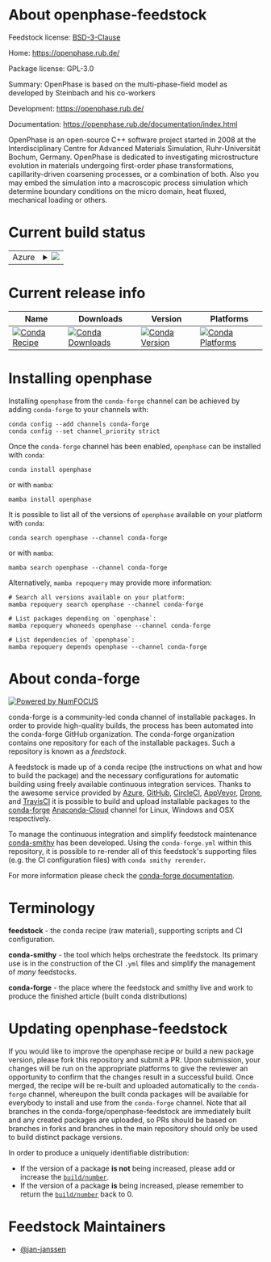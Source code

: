 About openphase-feedstock
=========================

Feedstock license: [BSD-3-Clause](https://github.com/conda-forge/openphase-feedstock/blob/main/LICENSE.txt)

Home: https://openphase.rub.de/

Package license: GPL-3.0

Summary: OpenPhase is based on the multi-phase-field model as developed by Steinbach and his co-workers

Development: https://openphase.rub.de/

Documentation: https://openphase.rub.de/documentation/index.html

OpenPhase is an open-source C++ software project started in 2008 at
the Interdisciplinary Centre for Advanced Materials Simulation,
Ruhr-Universität Bochum, Germany. OpenPhase is dedicated to
investigating microstructure evolution in materials undergoing
first-order phase transformations, capillarity-driven coarsening
processes, or a combination of both. Also you may embed the
simulation into a macroscopic process simulation which determine
boundary conditions on the micro domain, heat fluxed, mechanical
loading or others.


Current build status
====================


<table>
    
  <tr>
    <td>Azure</td>
    <td>
      <details>
        <summary>
          <a href="https://dev.azure.com/conda-forge/feedstock-builds/_build/latest?definitionId=18731&branchName=main">
            <img src="https://dev.azure.com/conda-forge/feedstock-builds/_apis/build/status/openphase-feedstock?branchName=main">
          </a>
        </summary>
        <table>
          <thead><tr><th>Variant</th><th>Status</th></tr></thead>
          <tbody><tr>
              <td>linux_64_mpimpich</td>
              <td>
                <a href="https://dev.azure.com/conda-forge/feedstock-builds/_build/latest?definitionId=18731&branchName=main">
                  <img src="https://dev.azure.com/conda-forge/feedstock-builds/_apis/build/status/openphase-feedstock?branchName=main&jobName=linux&configuration=linux%20linux_64_mpimpich" alt="variant">
                </a>
              </td>
            </tr><tr>
              <td>linux_64_mpiopenmpi</td>
              <td>
                <a href="https://dev.azure.com/conda-forge/feedstock-builds/_build/latest?definitionId=18731&branchName=main">
                  <img src="https://dev.azure.com/conda-forge/feedstock-builds/_apis/build/status/openphase-feedstock?branchName=main&jobName=linux&configuration=linux%20linux_64_mpiopenmpi" alt="variant">
                </a>
              </td>
            </tr>
          </tbody>
        </table>
      </details>
    </td>
  </tr>
</table>

Current release info
====================

| Name | Downloads | Version | Platforms |
| --- | --- | --- | --- |
| [![Conda Recipe](https://img.shields.io/badge/recipe-openphase-green.svg)](https://anaconda.org/conda-forge/openphase) | [![Conda Downloads](https://img.shields.io/conda/dn/conda-forge/openphase.svg)](https://anaconda.org/conda-forge/openphase) | [![Conda Version](https://img.shields.io/conda/vn/conda-forge/openphase.svg)](https://anaconda.org/conda-forge/openphase) | [![Conda Platforms](https://img.shields.io/conda/pn/conda-forge/openphase.svg)](https://anaconda.org/conda-forge/openphase) |

Installing openphase
====================

Installing `openphase` from the `conda-forge` channel can be achieved by adding `conda-forge` to your channels with:

```
conda config --add channels conda-forge
conda config --set channel_priority strict
```

Once the `conda-forge` channel has been enabled, `openphase` can be installed with `conda`:

```
conda install openphase
```

or with `mamba`:

```
mamba install openphase
```

It is possible to list all of the versions of `openphase` available on your platform with `conda`:

```
conda search openphase --channel conda-forge
```

or with `mamba`:

```
mamba search openphase --channel conda-forge
```

Alternatively, `mamba repoquery` may provide more information:

```
# Search all versions available on your platform:
mamba repoquery search openphase --channel conda-forge

# List packages depending on `openphase`:
mamba repoquery whoneeds openphase --channel conda-forge

# List dependencies of `openphase`:
mamba repoquery depends openphase --channel conda-forge
```


About conda-forge
=================

[![Powered by
NumFOCUS](https://img.shields.io/badge/powered%20by-NumFOCUS-orange.svg?style=flat&colorA=E1523D&colorB=007D8A)](https://numfocus.org)

conda-forge is a community-led conda channel of installable packages.
In order to provide high-quality builds, the process has been automated into the
conda-forge GitHub organization. The conda-forge organization contains one repository
for each of the installable packages. Such a repository is known as a *feedstock*.

A feedstock is made up of a conda recipe (the instructions on what and how to build
the package) and the necessary configurations for automatic building using freely
available continuous integration services. Thanks to the awesome service provided by
[Azure](https://azure.microsoft.com/en-us/services/devops/), [GitHub](https://github.com/),
[CircleCI](https://circleci.com/), [AppVeyor](https://www.appveyor.com/),
[Drone](https://cloud.drone.io/welcome), and [TravisCI](https://travis-ci.com/)
it is possible to build and upload installable packages to the
[conda-forge](https://anaconda.org/conda-forge) [Anaconda-Cloud](https://anaconda.org/)
channel for Linux, Windows and OSX respectively.

To manage the continuous integration and simplify feedstock maintenance
[conda-smithy](https://github.com/conda-forge/conda-smithy) has been developed.
Using the ``conda-forge.yml`` within this repository, it is possible to re-render all of
this feedstock's supporting files (e.g. the CI configuration files) with ``conda smithy rerender``.

For more information please check the [conda-forge documentation](https://conda-forge.org/docs/).

Terminology
===========

**feedstock** - the conda recipe (raw material), supporting scripts and CI configuration.

**conda-smithy** - the tool which helps orchestrate the feedstock.
                   Its primary use is in the construction of the CI ``.yml`` files
                   and simplify the management of *many* feedstocks.

**conda-forge** - the place where the feedstock and smithy live and work to
                  produce the finished article (built conda distributions)


Updating openphase-feedstock
============================

If you would like to improve the openphase recipe or build a new
package version, please fork this repository and submit a PR. Upon submission,
your changes will be run on the appropriate platforms to give the reviewer an
opportunity to confirm that the changes result in a successful build. Once
merged, the recipe will be re-built and uploaded automatically to the
`conda-forge` channel, whereupon the built conda packages will be available for
everybody to install and use from the `conda-forge` channel.
Note that all branches in the conda-forge/openphase-feedstock are
immediately built and any created packages are uploaded, so PRs should be based
on branches in forks and branches in the main repository should only be used to
build distinct package versions.

In order to produce a uniquely identifiable distribution:
 * If the version of a package **is not** being increased, please add or increase
   the [``build/number``](https://docs.conda.io/projects/conda-build/en/latest/resources/define-metadata.html#build-number-and-string).
 * If the version of a package **is** being increased, please remember to return
   the [``build/number``](https://docs.conda.io/projects/conda-build/en/latest/resources/define-metadata.html#build-number-and-string)
   back to 0.

Feedstock Maintainers
=====================

* [@jan-janssen](https://github.com/jan-janssen/)

